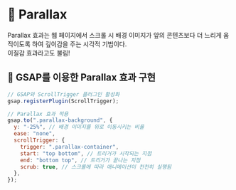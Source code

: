 # 💫 Parallax

Parallax 효과는 웹 페이지에서 스크롤 시 배경 이미지가 앞의 콘텐츠보다 더 느리게 움직이도록 하여 깊이감을 주는 시각적 기법이다.<br/>
이질감 효과라고도 불림!

## 👀 GSAP를 이용한 Parallax 효과 구현

```javascript
// GSAP와 ScrollTrigger 플러그인 활성화
gsap.registerPlugin(ScrollTrigger);

// Parallax 효과 적용
gsap.to(".parallax-background", {
  y: "-25%", // 배경 이미지를 위로 이동시키는 비율
  ease: "none",
  scrollTrigger: {
    trigger: ".parallax-container",
    start: "top bottom", // 트리거가 시작되는 지점
    end: "bottom top", // 트리거가 끝나는 지점
    scrub: true, // 스크롤에 따라 애니메이션이 천천히 실행됨
  },
});
```
